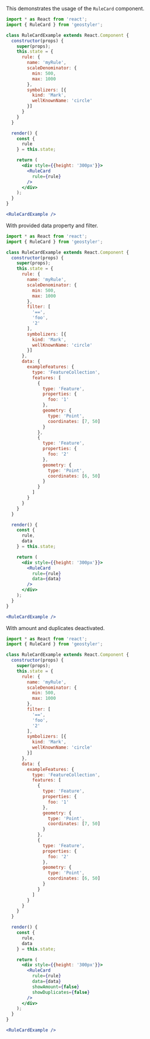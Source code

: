 <!--
 * Released under the BSD 2-Clause License
 *
 * Copyright © 2021-present, terrestris GmbH & Co. KG and GeoStyler contributors
 * All rights reserved.
 *
 * Redistribution and use in source and binary forms, with or without
 * modification, are permitted provided that the following conditions are met:
 *
 * * Redistributions of source code must retain the above copyright notice,
 *   this list of conditions and the following disclaimer.
 *
 * * Redistributions in binary form must reproduce the above copyright notice,
 *   this list of conditions and the following disclaimer in the documentation
 *   and/or other materials provided with the distribution.
 *
 * THIS SOFTWARE IS PROVIDED BY THE COPYRIGHT HOLDERS AND CONTRIBUTORS "AS IS"
 * AND ANY EXPRESS OR IMPLIED WARRANTIES, INCLUDING, BUT NOT LIMITED TO, THE
 * IMPLIED WARRANTIES OF MERCHANTABILITY AND FITNESS FOR A PARTICULAR PURPOSE
 * ARE DISCLAIMED. IN NO EVENT SHALL THE COPYRIGHT HOLDER OR CONTRIBUTORS BE
 * LIABLE FOR ANY DIRECT, INDIRECT, INCIDENTAL, SPECIAL, EXEMPLARY, OR
 * CONSEQUENTIAL DAMAGES (INCLUDING, BUT NOT LIMITED TO, PROCUREMENT OF
 * SUBSTITUTE GOODS OR SERVICES; LOSS OF USE, DATA, OR PROFITS; OR BUSINESS
 * INTERRUPTION) HOWEVER CAUSED AND ON ANY THEORY OF LIABILITY, WHETHER IN
 * CONTRACT, STRICT LIABILITY, OR TORT (INCLUDING NEGLIGENCE OR OTHERWISE)
 * ARISING IN ANY WAY OUT OF THE USE OF THIS SOFTWARE, EVEN IF ADVISED OF THE
 * POSSIBILITY OF SUCH DAMAGE.
 *
-->

This demonstrates the usage of the `RuleCard` component.

```jsx
import * as React from 'react';
import { RuleCard } from 'geostyler';

class RuleCardExample extends React.Component {
  constructor(props) {
    super(props);
    this.state = {
      rule: {
        name: 'myRule',
        scaleDenominator: {
          min: 500,
          max: 1000
        },
        symbolizers: [{
          kind: 'Mark',
          wellKnownName: 'circle'
        }]
      }
    }
  }

  render() {
    const {
      rule
    } = this.state;

    return (
      <div style={{height: '300px'}}>
        <RuleCard
          rule={rule}
        />
      </div>
    );
  }
}

<RuleCardExample />
```

With provided data property and filter.

```jsx
import * as React from 'react';
import { RuleCard } from 'geostyler';

class RuleCardExample extends React.Component {
  constructor(props) {
    super(props);
    this.state = {
      rule: {
        name: 'myRule',
        scaleDenominator: {
          min: 500,
          max: 1000
        },
        filter: [
          '==',
          'foo',
          '2'
        ],
        symbolizers: [{
          kind: 'Mark',
          wellKnownName: 'circle'
        }]
      },
      data: {
        exampleFeatures: {
          type: 'FeatureCollection',
          features: [
            {
              type: 'Feature',
              properties: {
                foo: '1'
              },
              geometry: {
                type: 'Point',
                coordinates: [7, 50]
              }
            },
            {
              type: 'Feature',
              properties: {
                foo: '2'
              },
              geometry: {
                type: 'Point',
                coordinates: [6, 50]
              }
            }
          ]
        }
      }
    }
  }

  render() {
    const {
      rule,
      data
    } = this.state;

    return (
      <div style={{height: '300px'}}>
        <RuleCard
          rule={rule}
          data={data}
        />
      </div>
    );
  }
}

<RuleCardExample />
```

With amount and duplicates deactivated.

```jsx
import * as React from 'react';
import { RuleCard } from 'geostyler';

class RuleCardExample extends React.Component {
  constructor(props) {
    super(props);
    this.state = {
      rule: {
        name: 'myRule',
        scaleDenominator: {
          min: 500,
          max: 1000
        },
        filter: [
          '==',
          'foo',
          '2'
        ],
        symbolizers: [{
          kind: 'Mark',
          wellKnownName: 'circle'
        }]
      },
      data: {
        exampleFeatures: {
          type: 'FeatureCollection',
          features: [
            {
              type: 'Feature',
              properties: {
                foo: '1'
              },
              geometry: {
                type: 'Point',
                coordinates: [7, 50]
              }
            },
            {
              type: 'Feature',
              properties: {
                foo: '2'
              },
              geometry: {
                type: 'Point',
                coordinates: [6, 50]
              }
            }
          ]
        }
      }
    }
  }

  render() {
    const {
      rule,
      data
    } = this.state;

    return (
      <div style={{height: '300px'}}>
        <RuleCard
          rule={rule}
          data={data}
          showAmount={false}
          showDuplicates={false}
        />
      </div>
    );
  }
}

<RuleCardExample />
```
